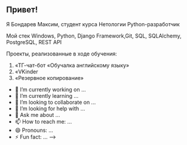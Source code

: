 ## Привет!
Я Бондарев Максим, студент курса Нетологии Python-разработчик

Мой стек
Windows, Python, Django Framework,Git, SQL, SQLAlchemy, PostgreSQL, REST API

Проекты, реализованные в ходе обучения:
1. «ТГ-чат-бот «Обучалка английскому языку»
2. «VKinder
3. «Резервное копирование»
   

- 🔭 I’m currently working on ...
- 🌱 I’m currently learning ...
- 👯 I’m looking to collaborate on ...
- 🤔 I’m looking for help with ...
- 💬 Ask me about ...
- 📫 How to reach me: ...
- 😄 Pronouns: ...
- ⚡ Fun fact: ...
-->
